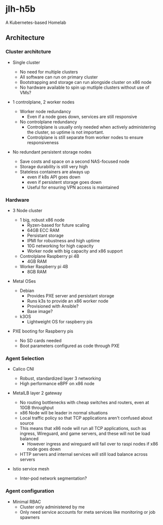 # jlh-h5b
A Kubernetes-based Homelab


## Architecture

### Cluster architcture
* Single cluster
  * No need for multiple clusters
  * All software can run on primary cluster
  * Bootstrapping and storage can run alongside cluster on x86 node
  * No hardware available to spin up mutliple clusters without use of VMs?

* 1 controlplane, 2 worker nodes
  * Worker node redundancy
    * Even if a node goes down, services are still responsive
  * No controlplane redundancy
     * Controlplane is usually only needed when actively administering the cluster, so uptime is not important.
     * Controlplane is still separate from worker nodes to ensure responsiveness

* No redundant persistent storage nodes
  * Save costs and space on a second NAS-focused node
  * Storage durability is still very high
  * Stateless containers are always up
    * even if k8s API goes down
    * even if persistent storage goes down
    * Useful for ensuring VPN access is maintained

### Hardware
* 3 Node cluster
  * 1 big, robust x86 node
    * Ryzen-based for future scaling
    * 64GB ECC RAM
    * Persistant storage
    * IPMI for robustness and high uptime
    * 10G networking for high capacity
    * Worker node with big capacity and x86 support
  * Controlplane Raspberry pi 4B
    * 4GB RAM
  * Worker Raspberry pi 4B
    * 8GB RAM
 
* Metal OSes
  * Debian
    * Provides PXE server and persistant storage
    * Runs k3s to provide an x86 worker node
    * Provisioned with Ansible?
    * Base image?
  * k3OS 
    * Lightweight OS for raspberry pis

* PXE booting for Raspberry pis
  * No SD cards needed
  * Boot parameters configured as code through PXE

### Agent Selection
* Calico CNI
  * Robust, standardized layer 3 networking
  * High performance eBPF on x86 node

* MetalLB layer 2 gateway
  * No routing bottlenecks with cheap switches and routers, even at 10GB throughput
  * x86 Node will be leader in normal situations
  * Local traffic policy so that TCP applications aren't confused about source
  * This means that x86 node will run all TCP applications, such as ingress, Wireguard, and game servers, and these will not be load balanced
    * However ingress and wireguard will fail over to raspi nodes if x86 node goes down
  * HTTP servers and internal services will still load balance across servers

* Istio service mesh
  * Inter-pod network segmentation?

### Agent configuration
* Minimal RBAC
  * Cluster only administered by me
  * Only need service accounts for meta services like monitoring or job spawners
